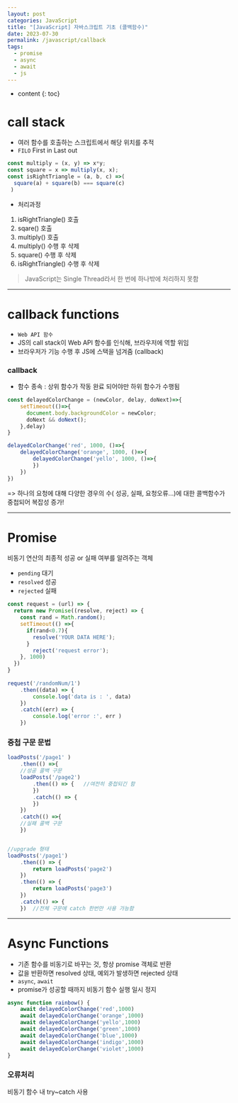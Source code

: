 ```yaml
---
layout: post
categories: JavaScript
title: "[JavaScript] 자바스크립트 기초 (콜백함수)"
date: 2023-07-30
permalink: /javascript/callback
tags:
  - promise
  - async
  - await
  - js
---
```

* content
{: toc}





# call stack

- 여러 함수를 호출하는 스크립트에서 해당 위치를 추적
- `FILO` First in Last out

```js
const multiply = (x, y) => x*y;
const square = x => multiply(x, x);
const isRightTriangle = (a, b, c) =>(
  square(a) + square(b) === square(c)
 )
```

- 처리과정
1. isRightTriangle() 호출
2. sqare() 호출
3. multiply() 호출
4. multiply() 수행 후 삭제
5. square() 수행 후 삭제
6. isRightTriangle() 수행 후 삭제

> JavaScript는 Single Thread라서 한 번에 하나밖에 처리하지 못함

  

---

  
# callback functions
- `Web API 함수`
- JS의 call stack이 Web API 함수를 인식해, 브라우저에 역할 위임
- 브라우저가 기능 수행 후 JS에 스택을 넘겨줌 (callback)

### callback
- 함수 종속 : 상위 함수가 작동 완료 되어야만 하위 함수가 수행됨

```js
const delayedColorChange = (newColor, delay, doNext)=>{
	setTimeout(()=>{
      document.body.backgroundColor = newColor;
      doNext && doNext();
    },delay)
}  

delayedColorChange('red', 1000, ()=>{
	delayedColorChange('orange', 1000, ()=>{
		delayedColorChange('yello', 1000, ()=>{
        })
    })
})
```

=> 하나의 요청에 대해 다양한 경우의 수( 성공, 실패, 요청오류...)에 대한 콜백함수가 중첩되어 복잡성 증가!

  

---

  

# Promise

비동기 연산의 최종적 성공 or 실패 여부를 알려주는 객체
- `pending` 대기
- `resolved` 성공
- `rejected` 실패

```js
const request = (url) => {
  return new Promise((resolve, reject) => {
  	const rand = Math.random();
    setTimeout(() =>{
      if(rand<0.7){
    	resolve('YOUR DATA HERE');   
      }
    	reject('request error');
    }, 1000) 
  })
}
 
request('/randomNum/1')
	.then((data) => {
  		console.log('data is : ', data)
	})
	.catch((err) => {
		console.log('error :', err )
	})
```

### 중첩 구문 문법

```js
loadPosts('/page1' )
	.then(() =>{
  	//성공 콜백 구문
  	loadPosts('/page2')
  		.then(() => {	//여전히 중첩되긴 함
    	})
  		.catch(() => {
    	})
	})
	.catch(() =>{
	//실패 콜백 구문
	})


//upgrade 형태
loadPosts('/page1')
	.then(() => {
		return loadPosts('page2')
	})
	.then(() => {
		return loadPosts('page3')
	})
	.catch(() => {
	})	//전체 구문에 catch 한번만 사용 가능함
```

  

---

  

# Async Functions

- 기존 함수를 비동기로 바꾸는 것, 항상 promise 객체로 반환
- 값을 반환하면 resolved 상태, 예외가 발생하면 rejected 상태
- `async`, `await`
- promise가 성공할 때까지 비동기 함수 실행 일시 정지

```js
async function rainbow() {
	await delayedColorChange('red',1000)
  	await delayedColorChange('orange',1000)
  	await delayedColorChange('yello',1000)
  	await delayedColorChange('green',1000)
  	await delayedColorChange('blue',1000)
  	await delayedColorChange('indigo',1000)
  	await delayedColorChange('violet',1000)
}
```

### 오류처리

비동기 함수 내 try~catch 사용